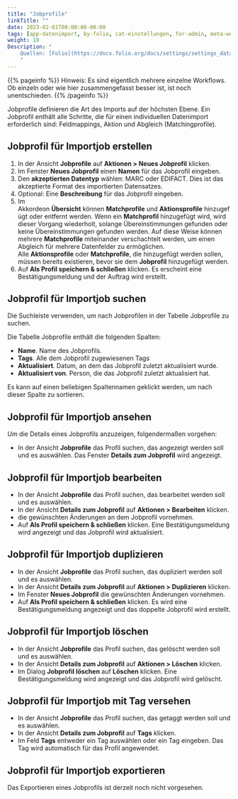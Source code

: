 ```yaml
---
title: "Jobprofile"
linkTitle: ""
date: 2023-02-01T00:00:00-00:00
tags: [app-datenimport, by-folio, cat-einstellungen, for-admin, meta-workflow_sammlung]
weight: 10
Description: "
    Quellen: [Folio](https://docs.folio.org/docs/settings/settings_data_import/settings_data_import/#settings--data-import--job-profiles) & [GBV](https://info.gbv.de/display/FOLIOGBVEXTERN/Einstellungen+(Datenimport):+Jobprofile)
    "
---
```


{{% pageinfo %}}
Hinweis: Es sind eigentlich mehrere einzelne Workflows. Ob einzeln oder wie hier zusammengefasst besser ist, ist noch unentschieden.
{{% /pageinfo %}}

Jobprofile definieren die Art des Imports auf der höchsten Ebene. Ein Jobprofil enthält alle Schritte, die für einen individuellen Datenimport erforderlich sind: Feldmappings, Aktion und Abgleich (Matchingprofile).

## Jobprofil für Importjob erstellen

1.  In der Ansicht **Jobprofile** auf **Aktionen > Neues Jobprofil** klicken.
2.  Im Fenster **Neues Jobprofil** einen **Namen** für das Jobprofil eingeben.
3.  Den **akzeptierten Datentyp** wählen: MARC oder EDIFACT. Dies ist das akzeptierte Format des importierten Datensatzes.
4.  Optional: Eine **Beschreibung** für das Jobprofil eingeben.
5.  Im Akkordeon **Übersicht** können **Matchprofile** und **Aktionsprofile** hinzugefügt oder entfernt werden. Wenn ein **Matchprofil** hinzugefügt wird, wird dieser Vorgang wiederholt, solange Übereinstimmungen gefunden oder keine Übereinstimmungen gefunden werden. Auf diese Weise können mehrere **Matchprofile** miteinander verschachtelt werden, um einen Abgleich für mehrere Datenfelder zu ermöglichen. Alle **Aktionsprofile** oder **Matchprofile**, die hinzugefügt werden sollen, müssen bereits existieren, bevor sie dem **Jobprofil** hinzugefügt werden.
6.  Auf **Als Profil speichern & schließen** klicken. Es erscheint eine Bestätigungsmeldung und der Auftrag wird erstellt.

## Jobprofil für Importjob suchen

Die Suchleiste verwenden, um nach Jobprofilen in der Tabelle Jobprofile zu suchen.

Die Tabelle Jobprofile enthält die folgenden Spalten:

* **Name**. Name des Jobprofils.
* **Tags**. Alle dem Jobprofil zugewiesenen Tags
* **Aktualisiert**. Datum, an dem das Jobprofil zuletzt aktualisiert wurde.
* **Aktualisiert von**. Person, die das Jobprofil zuletzt aktualisiert hat.

Es kann auf einen beliebigen Spaltennamen geklickt werden, um nach dieser Spalte zu sortieren.

## Jobprofil für Importjob ansehen

Um die Details eines Jobprofils anzuzeigen, folgendermaßen vorgehen:

* In der Ansicht **Jobprofile** das Profil suchen, das angezeigt werden soll und es auswählen. Das Fenster **Details zum Jobprofil** wird angezeigt.

## Jobprofil für Importjob bearbeiten

* In der Ansicht **Jobprofile** das Profil suchen, das bearbeitet werden soll und es auswählen.
* In der Ansicht **Details zum Jobprofil** auf **Aktionen > Bearbeiten** klicken.
* die gewünschten Änderungen an dem Jobprofil vornehmen.
* Auf **Als Profil speichern & schließen** klicken. Eine Bestätigungsmeldung wird angezeigt und das Jobprofil wird aktualisiert.

## Jobprofil für Importjob duplizieren

* In der Ansicht **Jobprofile** das Profil suchen, das dupliziert werden soll und es auswählen.
* In der Ansicht **Details zum Jobprofil** auf **Aktionen > Duplizieren** klicken.
* Im Fenster **Neues Jobprofil** die gewünschten Änderungen vornehmen.
* Auf **Als Profil speichern & schließen** klicken. Es wird eine Bestätigungsmeldung angezeigt und das doppelte Jobprofil wird erstellt.

## Jobprofil für Importjob löschen

* In der Ansicht **Jobprofile** das Profil suchen, das gelöscht werden soll und es auswählen.
* In der Ansicht **Details zum Jobprofil** auf **Aktionen > Löschen** klicken.
* Im Dialog **Jobprofil löschen** auf **Löschen** klicken. Eine Bestätigungsmeldung wird angezeigt und das Jobprofil wird gelöscht.

## Jobprofil für Importjob mit Tag versehen

* In der Ansicht **Jobprofile** das Profil suchen, das getaggt werden soll und es auswählen.
* In der Ansicht **Details zum Jobprofil** auf **Tags** klicken.
* Im Feld **Tags** entweder ein Tag auswählen oder ein Tag eingeben. Das Tag wird automatisch für das Profil angewendet.

## Jobprofil für Importjob exportieren

Das Exportieren eines Jobprofils ist derzeit noch nicht vorgesehen.
